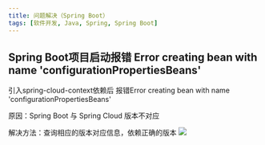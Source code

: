 ```yaml
---
title: 问题解决（Spring Boot）
tags: [软件开发, Java, Spring, Spring Boot]
---
```


## Spring Boot项目启动报错 Error creating bean with name 'configurationPropertiesBeans'

引入spring-cloud-context依赖后 报错Error creating bean with name 'configurationPropertiesBeans'

原因：Spring Boot 与 Spring Cloud  版本不对应

解决方法：查询相应的版本对应信息，依赖正确的版本
![](https://oliver-blog.oss-cn-shenzhen.aliyuncs.com/20240405175210.png)